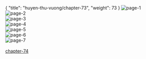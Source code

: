 { "title": "huyen-thu-vuong/chapter-73", "weight": 73 }
<img src="huyen-thu-vuong_0073_01-fecbd93051880c0f1310e3d68b56ec6f.webp" alt="page-1" origin="https://3.bp.blogspot.com/-b9hUXdnagUw/V0b0V4RA6kI/AAAAAAAHMPg/lux_jXj_iDI/s0/Huyen-Thu-Vuong-Chapter-73-P-2.jpg"><br/>
<img src="huyen-thu-vuong_0073_02-ac1391a49425093b694bafd7ef5cc285.webp" alt="page-2" origin="https://3.bp.blogspot.com/-LVYOyFR0yiY/V0b0W0XhUCI/AAAAAAAHMPk/5Mf4TUfDUyU/s0/Huyen-Thu-Vuong-Chapter-73-P-3.jpg"><br/>
<img src="huyen-thu-vuong_0073_03-8bf3695f84aa16c21eb9243b420ff730.webp" alt="page-3" origin="https://3.bp.blogspot.com/-7Xo_Yru21sE/V0b0YKi-UWI/AAAAAAAHMPo/3uFM6Sq2JnA/s0/Huyen-Thu-Vuong-Chapter-73-P-4.jpg"><br/>
<img src="huyen-thu-vuong_0073_04-3244b49c339127550a728a06e6a1fe49.webp" alt="page-4" origin="https://3.bp.blogspot.com/-tOGMK2tg4UE/V0b0ZXyTmrI/AAAAAAAHMPs/9N3ulgf7sg4/s0/Huyen-Thu-Vuong-Chapter-73-P-5.jpg"><br/>
<img src="huyen-thu-vuong_0073_05-64f1d0cc0af73207835a16567801bad4.webp" alt="page-5" origin="https://3.bp.blogspot.com/-JtnkIRUg4DY/V0b0ah2adPI/AAAAAAAHMPw/2NHHCCfnS6U/s0/Huyen-Thu-Vuong-Chapter-73-P-6.jpg"><br/>
<img src="huyen-thu-vuong_0073_06-4759d54b715355dc0fd66a885a8003c4.webp" alt="page-6" origin="https://3.bp.blogspot.com/-ph1PSBpuLSk/V0b0b9RcNxI/AAAAAAAHMP0/yiPcFiX_3zE/s0/Huyen-Thu-Vuong-Chapter-73-P-7.jpg"><br/>
<img src="huyen-thu-vuong_0073_07-f0bc9f5862df371fe21e35dea7fedec8.webp" alt="page-7" origin="https://3.bp.blogspot.com/-OIDo1VxtudA/V0b0dDzR_5I/AAAAAAAHMP4/WaKr2VZdBlE/s0/Huyen-Thu-Vuong-Chapter-73-P-8.jpg"><br/>
<br/><a class="nextchap" href="/huyen-thu-vuong/chapter-74">chapter-74</a>
